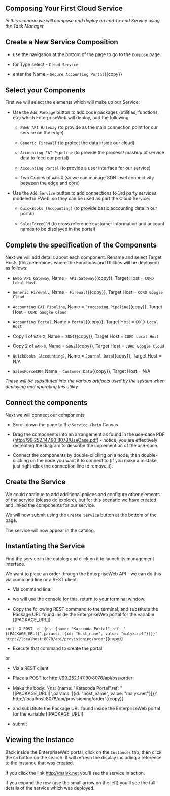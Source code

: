 ## Composing Your First Cloud Service

*In this scenario we will compose and deploy an end-to-end Service using the Task Manager*

## Create a New Service Composition

- use the navigation at the bottom of the page to go to the `Compose` page

- for Type select - `Cloud Service`

- enter the Name - `Secure Accounting Portal`{{copy}}

## Select your Components

First we will select the elements which will make up our Service:

- Use the `Add Package` button to add code packages (utilities, functions, etc) which EnterpriseWeb will deploy, add the following:

  - `EWeb API Gateway` (to provide as the main connection point for our service on the edge)

  - `Generic Firewall` (to protect the data inside our cloud)

  - `Accounting EAI Pipeline` (to provide the process/ mashup of service data to feed our portal)
  
  - `Accounting Portal` (to provide a user interface for our service)
  
  - Two Copies of `WAN-X` (so we can manage SDN level connectivity between the edge and core)
  
- Use the `Add Service` button to add connections to 3rd party services modeled in EWeb, so they can be used as part the Cloud Service:

  - `QuickBooks (Accounting)` (to provide basic accounting data in our portal)
  
  - `SalesForceCRM` (to cross reference customer information and account names to be displayed in the portal)

## Complete the specification of the Components

Next we will add details about each component. Rename and select Target Hosts (this determines where the Functions and Utilities will be deployed) as follows:

- `EWeb API Gateway`, Name = `API Gateway`{{copy}}, Target Host = `CORD Local Host`

- `Generic Firewall`, Name = `Firewall`{{copy}}, Target Host = `CORD Google Cloud`

- `Accounting EAI Pipeline`, Name = `Processing Pipeline`{{copy}}, Target Host = `CORD Google Cloud`
  
- `Accounting Portal`, Name = `Portal`{{copy}}, Target Host = `CORD Local Host`
  
- Copy 1 of `WAN-X`, Name = `SDN1`{{copy}}, Target Host = `CORD Local Host`
  
- Copy 2 of `WAN-X`, Name = `SDN2`{{copy}}, Target Host = `CORD Google Cloud`
  
- `QuickBooks (Accounting)`, Name = `Journal Data`{{copy}}, Target Host = N/A
  
- `SalesForceCRM`, Name = `Customer Data`{{copy}}, Target Host = N/A

*These will be substituted into the various artifacts used by the system when deploying and operating this utility*

## Connect the components

Next we will connect our components:

- Scroll down the page to the `Service Chain` Canvas

- Drag the components into an arrangement as found in the use-case PDF (http://99.252.147.90:8078/UseCase.pdf) - notice, you are effectively recreating the diagram to describe the implemention of the use-case.  

- Connect the components by double-clicking on a node, then double-clicking on the node you want it to connect to (if you make a mistake, just right-click the connection line to remove it).

## Create the Service

We could continue to add additional polices and configure other elements of the service (please do explore), but for this scenario we have created and linked the components for our service.

We will now submit using the `Create Service` button at the bottom of the page.

The service will now appear in the catalog.

## Instantiating the Service

Find the service in the catalog and click on it to launch its management interface.

We want to place an order through the EnterpriseWeb API - we can do this via command line or a REST client:

- Via command line:

 - we will use the console for this, return to your terminal window.

 - Copy the following REST command to the terminal, and substitute the Package URL found inside the EnterpriseWeb portal for the variable [[PACKAGE_URL]]

`curl -X POST -d '{ns: {name: "Katacoda Portal",ref: "[[PACKAGE_URL]]",params: [{id: "host_name", value: "malyk.net"}]}}' http://localhost:8078/api/provisioning/order`{{copy}}

 - Execute that command to create the portal.

or

- Via a REST client

 - Place a POST to: http://99.252.147.90:8078/api/oss/order
 
 - Make the body: '{ns: {name: "Katacoda Portal",ref: "[[PACKAGE_URL]]",params: [{id: "host_name", value: "malyk.net"}]}}' http://localhost:8078/api/provisioning/order`{{copy}}
 
 - and substitute the Package URL found inside the EnterpriseWeb portal for the variable [[PACKAGE_URL]]

 - submit

## Viewing the Instance

Back inside the EnterpriseWeb portal, click on the `Instances` tab, then click the `Go` button on the search. It will refresh the display including a reference to the instance that was created.

If you click the link  http://malyk.net  you'll see the service in action.

If you expand the row (use the small arrow on the left) you'll see the full details of the service which was deployed.
